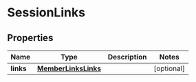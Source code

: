 

# SessionLinks


## Properties

| Name | Type | Description | Notes |
|------------ | ------------- | ------------- | -------------|
|**links** | [**MemberLinksLinks**](MemberLinksLinks.md) |  |  [optional] |



